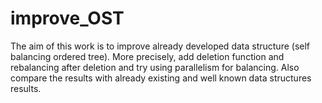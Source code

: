 # improve_OST

The aim of this work is to improve already developed data structure (self balancing ordered tree). More precisely, add deletion function and rebalancing after deletion and try using parallelism for balancing. Also compare the results with already existing and well known data structures results. 
